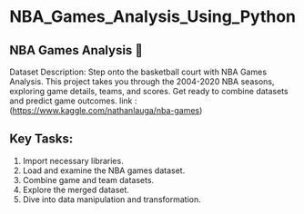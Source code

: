 # NBA_Games_Analysis_Using_Python

## NBA Games Analysis 🏀

Dataset Description:
Step onto the basketball court with NBA Games Analysis. This project takes you through the 2004-2020 NBA seasons, exploring game details, teams, and scores. Get ready to combine datasets and predict game outcomes.
link : (https://www.kaggle.com/nathanlauga/nba-games)

## Key Tasks:

1) Import necessary libraries.
2) Load and examine the NBA games dataset.
3) Combine game and team datasets.
4) Explore the merged dataset.
5) Dive into data manipulation and transformation.
